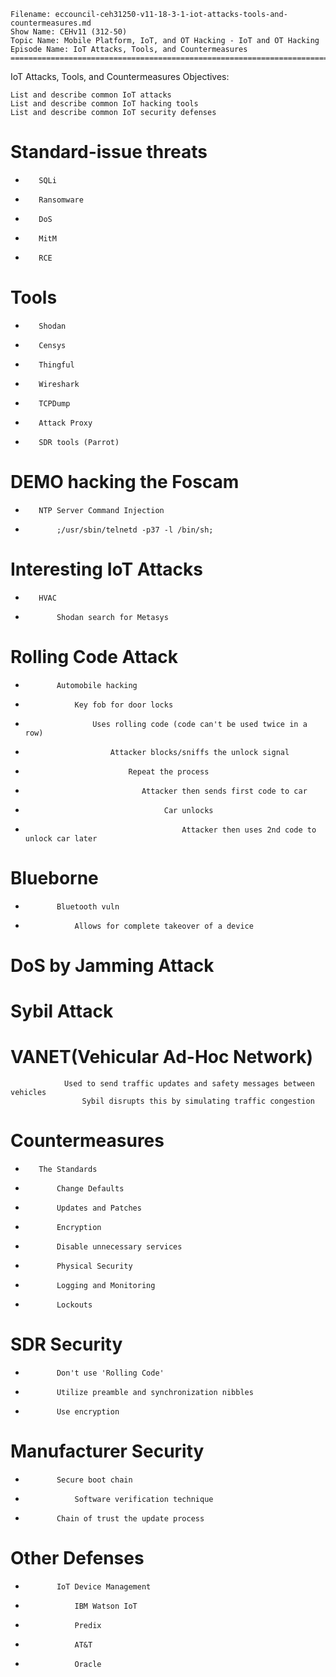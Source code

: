     Filename: eccouncil-ceh31250-v11-18-3-1-iot-attacks-tools-and-countermeasures.md
    Show Name: CEHv11 (312-50)
    Topic Name: Mobile Platform, IoT, and OT Hacking - IoT and OT Hacking
    Episode Name: IoT Attacks, Tools, and Countermeasures ================================================================================

IoT Attacks, Tools, and Countermeasures
Objectives:

    List and describe common IoT attacks
    List and describe common IoT hacking tools
    List and describe common IoT security defenses

#    Standard-issue threats
-        SQLi
-        Ransomware
-        DoS
-        MitM
-        RCE

#    Tools
-        Shodan
-        Censys
-        Thingful
-        Wireshark
-        TCPDump
-        Attack Proxy
-        SDR tools (Parrot)

#    DEMO hacking the Foscam
-        NTP Server Command Injection
-            ;/usr/sbin/telnetd -p37 -l /bin/sh;

#    Interesting IoT Attacks
-        HVAC
-            Shodan search for Metasys
#        Rolling Code Attack
-            Automobile hacking
-                Key fob for door locks
-                    Uses rolling code (code can't be used twice in a row)
-                        Attacker blocks/sniffs the unlock signal
-                            Repeat the process
-                               Attacker then sends first code to car
-                                    Car unlocks
-                                        Attacker then uses 2nd code to unlock car later
#        Blueborne
-            Bluetooth vuln
-                Allows for complete takeover of a device
#        DoS by Jamming Attack
#        Sybil Attack
#            VANET(Vehicular Ad-Hoc Network)
                Used to send traffic updates and safety messages between vehicles
                    Sybil disrupts this by simulating traffic congestion

#    Countermeasures
-        The Standards
-            Change Defaults
-            Updates and Patches
-            Encryption
-            Disable unnecessary services
-            Physical Security
-            Logging and Monitoring
-            Lockouts
#        SDR Security
-            Don't use 'Rolling Code'
-            Utilize preamble and synchronization nibbles
-            Use encryption
#        Manufacturer Security
-            Secure boot chain
-                Software verification technique
-            Chain of trust the update process
#        Other Defenses
-            IoT Device Management
-                IBM Watson IoT
-                Predix
-                AT&T
-                Oracle
